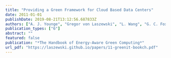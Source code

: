 ```yaml
---
title: "Providing a Green Framework for Cloud Based Data Centers"
date: 2011-01-01
publishDate: 2019-08-21T13:12:56.687833Z
authors: ["A. J. Younge", "Gregor von Laszewski", "L. Wang", "G. C. Fox"]
publication_types: ["6"]
abstract: ""
featured: false
publication: "*The Handbook of Energy-Aware Green Computing*"
url_pdf: "https://laszewski.github.io/papers/11-greenit-bookch.pdf"
---
```


